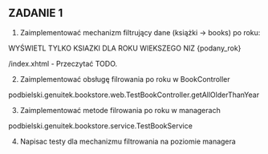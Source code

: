 ZADANIE 1
---------

1. Zaimplementować mechanizm filtrujący dane (książki -> books) po roku:

WYŚWIETL TYLKO KSIAZKI DLA ROKU WIEKSZEGO NIZ {podany_rok}

/index.xhtml - Przeczytać TODO.

2. Zaimplementować obsługę filrowania po roku w BookController

podbielski.genuitek.bookstore.web.TestBookController.getAllOlderThanYear

3. Zaimplementować metode filrowania po roku w managerach

podbielski.genuitek.bookstore.service.TestBookService

4. Napisac testy dla mechanizmu filtrowania na poziomie managera





